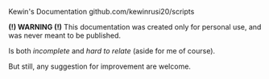 Kewin's Documentation
github.com/kewinrusi20/scripts

**(!) WARNING (!)**
This documentation was created only for personal use, and was never meant to be published.

Is both *incomplete* and *hard to relate* (aside for me of course).

But still, any suggestion for improvement are welcome.
